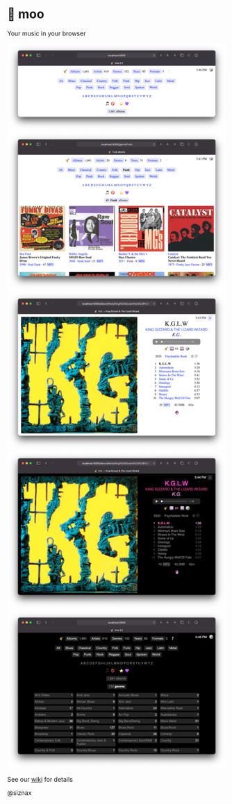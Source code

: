 &#x1F3B7; moo
=============

Your music in your browser

[![moo](Moo/img/screenshot1.png)](Moo/img/screenshot1.png)
[![moo](Moo/img/screenshot2.png)](Moo/img/screenshot2.png)
[![moo](Moo/img/screenshot3.png)](Moo/img/screenshot3.png)
[![moo](Moo/img/screenshot4.png)](Moo/img/screenshot4.png)
[![moo](Moo/img/screenshot5.png)](Moo/img/screenshot5.png)

See our [wiki](https://github.com/siznax/moo/wiki) for details


@siznax
